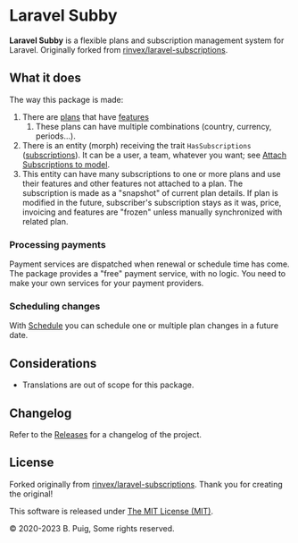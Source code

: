# Laravel Subby

**Laravel Subby** is a flexible plans and subscription management system for Laravel. Originally forked
from [rinvex/laravel-subscriptions](https://github.com/rinvex/laravel-subscriptions).

## What it does

The way this package is made:

1. There are [plans](models/plan-model.md) that have [features](models/plan-feature-model.md)
   1. These plans can have multiple combinations (country, currency, periods...).
2. There is an entity (morph) receiving the
   trait `HasSubscriptions` ([subscriptions](models/plan-subscription-model.md)). It can be a user, a team, whatever you
   want; see [Attach Subscriptions to model](install/#attach-subscription).
3. This entity can have many subscriptions to one or more plans and use their features and other features not attached
   to a plan. The subscription is made as a "snapshot" of current plan details. If plan is modified in the future,
   subscriber's subscription stays as it was, price, invoicing and features are "frozen" unless manually synchronized
   with related plan.

### Processing payments <Badge text="new in v6.0" type="tip"/>
Payment services are dispatched when renewal or schedule time has come. The package provides a "free" payment service,
with no logic. You need to make your own services for your payment providers.

### Scheduling changes
With [Schedule](models/plan-subscription-schedule-model.md) you can schedule one or multiple plan changes in a future date.

## Considerations

- Translations are out of scope for this package.

## Changelog

Refer to the [Releases](https://github.com/ljsharp/laravel-subby/releases) for a changelog of the project.

## License

Forked originally from [rinvex/laravel-subscriptions](https://github.com/rinvex/laravel-subscriptions). Thank you for
creating the original!

This software is released under [The MIT License (MIT)](LICENSE.md).

&copy; 2020-2023 B. Puig, Some rights reserved.
